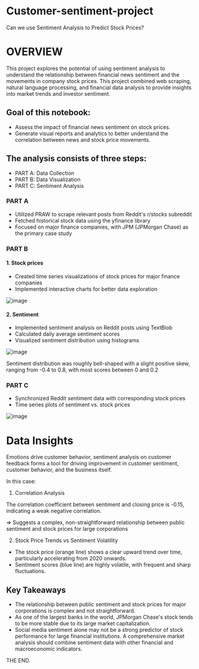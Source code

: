 # Customer-sentiment-project
Can we use Sentiment Analysis to Predict Stock Prices?

# OVERVIEW

This project explores the potential of using sentiment analysis to understand the relationship between financial news sentiment and the movements in company stock prices. This project combined web scraping, natural language processing, and financial data analysis to provide insights into market trends and investor sentiment.

## Goal of this notebook: 
* Assess the impact of financial news sentiment on stock prices.
* Generate visual reports and analytics to better understand the correlation between news and stock price movements.

## The analysis consists of three steps:
* PART A: Data Collection
* PART B: Data Visualization
* PART C: Sentiment Analysis

### PART A
* Utilized PRAW to scrape relevant posts from Reddit's r/stocks subreddit
* Fetched historical stock data using the yfinance library
* Focused on major finance companies, with JPM (JPMorgan Chase) as the primary case study

### PART B
#### 1. Stock prices
* Created time series visualizations of stock prices for major finance companies
* Implemented interactive charts for better data exploration
  
![image](https://github.com/user-attachments/assets/c7754bf1-6ecf-40a9-8d9d-612260b2ff05)

#### 2. Sentiment
* Implemented sentiment analysis on Reddit posts using TextBlob
* Calculated daily average sentiment scores
* Visualized sentiment distribution using histograms
  
![image](https://github.com/user-attachments/assets/528467ed-018c-4fd2-a316-61ff3d7da2da)

Sentiment distribution was roughly bell-shaped with a slight positive skew, ranging from -0.4 to 0.8, with most scores between 0 and 0.2

### PART C 
* Synchronized Reddit sentiment data with corresponding stock prices
* Time series plots of sentiment vs. stock prices

![image](https://github.com/user-attachments/assets/228d080e-aafd-48e5-8be7-f7756673fb3f)

# Data Insights

Emotions drive customer behavior, sentiment analysis on customer feedback forms a tool for driving improvement in customer sentiment, customer behavior, and the business itself.

In this case:
1. Correlation Analysis

The correlation coefficient between sentiment and closing price is -0.15, indicating a weak negative correlation.

=> Suggests a complex, non-straightforward relationship between public sentiment and stock prices for large corporations

2. Stock Price Trends vs Sentiment Volatility
* The stock price (orange line) shows a clear upward trend over time, particularly accelerating from 2020 onwards.
* Sentiment scores (blue line) are highly volatile, with frequent and sharp fluctuations.

## Key Takeaways
* The relationship between public sentiment and stock prices for major corporations is complex and not straightforward.
* As one of the largest banks in the world, JPMorgan Chase's stock tends to be more stable due to its large market capitalization.
* Social media sentiment alone may not be a strong predictor of stock performance for large financial institutions. A comprehensive market analysis should combine sentiment data with other financial and macroeconomic indicators.

THE END.









  
